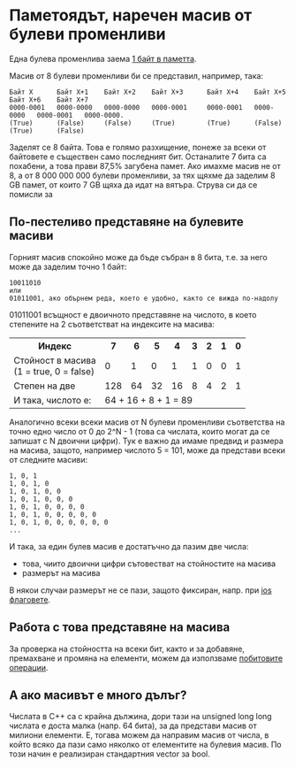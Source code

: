 # Паметоядът, наречен масив от булеви променливи

Eдна булева променлива заема
[1 байт в паметта](https://github.com/Scorpion333/fmi-oop-2017/blob/master/Теория/Файлове%20и%20памет/Представяне%20на%20величините%20в%20паметта.md). 

Масив от 8 булеви променливи би се представил, например, така:

    Байт X      Байт Х+1    Байт X+2    Байт X+3      Байт X+4    Байт Х+5    Байт X+6    Байт X+7
    0000-0001   0000-0000   0000-0000   0000-0001     0000-0001   0000-0000   0000-0001   0000-0000.
    (True)      (False)     (False)     (True)        (True)      (False)     (True)      (False)
    
Заделят се 8 байта. Това е голямо разхищение, понеже за всеки от байтовете е съществен само последният бит.
Останалите 7 бита са похабени, а това прави 87,5% загубена памет.
Ако имахме масив не от 8, а от 8 000 000 000 булеви променливи, за тях щяхме да заделим 8 GB памет, от които 7 GB щяха да идат на вятъра.
Струва си да се помисли за

## По-пестеливо представяне на булевите масиви

Горният масив спокойно може да бъде събран в 8 бита, т.е. за него може да заделим точно 1 байт:

    10011010
    или
    01011001, ако обърнем реда, което е удобно, както се вижда по-надолу
    
01011001 всъщност е двоичното представяне на числото, в което степените на 2 съответстват на индексите на масива:

<table>
  <tr>
    <th>Индекс</th>
    <th>7</th>
    <th>6</th>
    <th>5</th>
    <th>4</th>
    <th>3</th>
    <th>2</th>
    <th>1</th>
    <th>0</th>
  </tr>
  <tr>
    <td>Стойност в масива<br>(1 = true, 0 = false)</td>
    <td>0</td>
    <td>1</td>
    <td>0</td>
    <td>1</td>
    <td>1</td>
    <td>0</td>
    <td>0</td>
    <td>1</td>
  </tr>
  <tr>
    <td>Степен на две</td>
    <td>128</td>
    <td>64</td>
    <td>32</td>
    <td>16</td>
    <td>8</td>
    <td>4</td>
    <td>2</td>
    <td>1</td>
  </tr>
  <tr>
    <td>И така, числото е:</td>
    <td colspan="8">64 + 16 + 8 + 1 = 89</td>
  </tr>
</table>

Аналогично всеки всеки масив от N булеви променливи съответства на точно едно число от 0 до 2^N - 1
(това са числата, които могат да се запишат с N двоични цифри). Тук е важно да имаме предвид и размера на масива, защото,
например числото 5 = 101, може да представи всеки от следните масиви:

    1, 0, 1
    1, 0, 1, 0
    1, 0, 1, 0, 0
    1, 0, 1, 0, 0, 0
    1, 0, 1, 0, 0, 0, 0
    1, 0, 1, 0, 0, 0, 0, 0
    1, 0, 1, 0, 0, 0, 0, 0, 0
    ...
    
И така, за един булев масив е достатъчно да пазим две числа:

- това, чиито двоични цифри сътовестват на стойностите на масива
- размерът на масива

В някои случаи размерът не се пази, защото фиксиран, напр. при
[ios флаговете](https://github.com/Scorpion333/fmi-oop-2017/blob/master/Теория/Файлове%20и%20памет/Ios%20флагове%20на%20stream-овете.md).

## Работа с това представяне на масива

За проверка на стойността на всеки бит, както и за добавяне, премахване и промяна на елементи, можем да използваме
[побитовите операции](https://github.com/Scorpion333/fmi-oop-2017/blob/master/Теория/Бонус/Побитови%20операции.pdf).

## А ако масивът е много дълъг?

Числата в C++ са с крайна дължина, дори тази на unsigned long long числата е доста малка (напр. 64 бита),
за да представи масив от милиони елементи. Е, тогава можем да направим масив от числа, в който всяко да пази само няколко
от елементите на булевия масив. По този начин е реализиран стандартния vector за bool.
